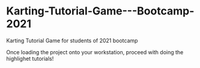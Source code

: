 # Karting-Tutorial-Game---Bootcamp-2021
Karting Tutorial Game for students of 2021 bootcamp


Once loading the project onto your workstation, proceed with doing the highlighet tutorials!
